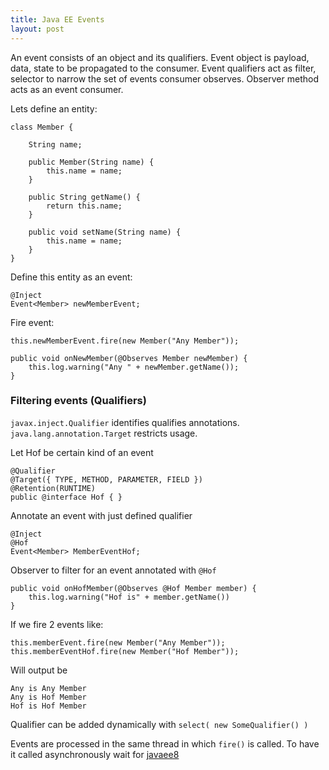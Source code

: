 ```yaml
---
title: Java EE Events
layout: post
---
```


An event consists of an object and its qualifiers.
Event object is payload, data, state to be propagated to the consumer.
Event qualifiers act as filter, selector to narrow the set of events consumer observes.
Observer method acts as an event consumer.

Lets define an entity:

    class Member {

        String name;

        public Member(String name) {
            this.name = name;
        }

        public String getName() {
            return this.name;
        }

        public void setName(String name) {
            this.name = name;
        }
    }

Define this entity as an event:

    @Inject
    Event<Member> newMemberEvent;

Fire event:

    this.newMemberEvent.fire(new Member("Any Member"));

    public void onNewMember(@Observes Member newMember) {
        this.log.warning("Any " + newMember.getName());
    }

### Filtering events (Qualifiers)

`javax.inject.Qualifier` identifies qualifies annotations.
`java.lang.annotation.Target` restricts usage.

Let Hof be certain kind of an event

    @Qualifier
    @Target({ TYPE, METHOD, PARAMETER, FIELD })
    @Retention(RUNTIME)
    public @interface Hof { }

Annotate an event with just defined qualifier

    @Inject
    @Hof
    Event<Member> MemberEventHof;

Observer to filter for an event annotated with `@Hof`

    public void onHofMember(@Observes @Hof Member member) {
        this.log.warning("Hof is" + member.getName())
    }

If we fire 2 events like:

    this.memberEvent.fire(new Member("Any Member"));
    this.memberEventHof.fire(new Member("Hof Member"));

Will output be

    Any is Any Member
    Any is Hof Member
    Hof is Hof Member


Qualifier can be added dynamically with `select( new SomeQualifier() )`

Events are processed in the same thread in which `fire()` is called.
To have it called asynchronously wait for [javaee8](https://docs.jboss.org/cdi/spec/2.0.EDR1/cdi-spec.html#firing_events_sycnronously)

